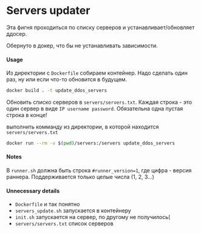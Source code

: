 
# Servers updater

Эта фигня проходиться по списку серверов и устанавливает/обновляет ддосер.

Обернуто в докер, что бы не устанавливать зависимости.

#### Usage

Из директории с `Dockerfile` собираем контейнер. Надо сделать один раз, ну или если что-то обновится в будущем.

```bash
docker build . -t update_ddos_servers
```

Обновить списко серверов в `servers/servers.txt`. Каждая строка - это один сервер в виде `IP username password`. Обязательна одна пустая строка в конце!

выполнить комманду из директории, в которой находится `servers/servers.txt`

```bash
docker run --rm -v $(pwd)/servers:/servers update_ddos_servers
```

#### Notes

В `runner.sh` должна быть строка `#runner_version=1`, где цифра - версия раннера. Поддерживается только целые числа (1, 2, 3...)

#### Unnecessary details

- `Dockerfile` и так понятно
- `servers_update.sh` запускается в контейнеру
- `init.sh` запускается на сервер, по другому не получилось(
- `servers/servers.txt` список серверов
